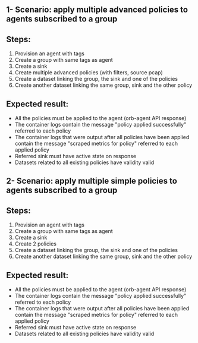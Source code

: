 ## 1- Scenario: apply multiple advanced policies to agents subscribed to a group

Steps:
-  
1. Provision an agent with tags
2. Create a group with same tags as agent
3. Create a sink
4. Create multiple advanced policies (with filters, source pcap)
5. Create a dataset linking the group, the sink and one of the policies
6. Create another dataset linking the same group, sink and the other policy

Expected result:
-
- All the policies must be applied to the agent (orb-agent API response)
- The container logs contain the message "policy applied successfully" referred to each policy
- The container logs that were output after all policies have been applied contain the message "scraped metrics for policy" referred to each applied policy
- Referred sink must have active state on response
- Datasets related to all existing policies have validity valid


## 2- Scenario: apply multiple simple policies to agents subscribed to a group

Steps:
-  
1. Provision an agent with tags
2. Create a group with same tags as agent
3. Create a sink
4. Create 2 policies
5. Create a dataset linking the group, the sink and one of the policies
6. Create another dataset linking the same group, sink and the other policy

Expected result:
-
- All the policies must be applied to the agent (orb-agent API response)
- The container logs contain the message "policy applied successfully" referred to each policy
- The container logs that were output after all policies have been applied contain the message "scraped metrics for policy" referred to each applied policy
- Referred sink must have active state on response
- Datasets related to all existing policies have validity valid